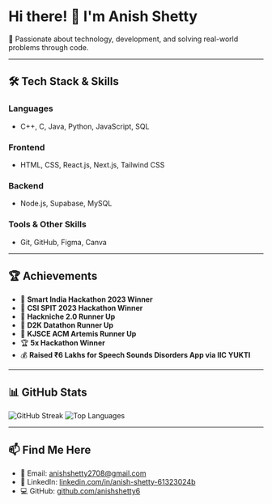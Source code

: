 # Hi there! 👋 I'm Anish Shetty

🚀 Passionate about technology, development, and solving real-world problems through code.

---

## 🛠 Tech Stack & Skills

### Languages
- C++, C, Java, Python, JavaScript, SQL

### Frontend
- HTML, CSS, React.js, Next.js, Tailwind CSS

### Backend
- Node.js, Supabase, MySQL

### Tools & Other Skills
- Git, GitHub, Figma, Canva

---

## 🏆 Achievements
- 🏅 **Smart India Hackathon 2023 Winner**
- 🏅 **CSI SPIT 2023 Hackathon Winner**
- 🥈 **Hackniche 2.0 Runner Up**
- 🥈 **D2K Datathon Runner Up**
- 🥈 **KJSCE ACM Artemis Runner Up**
- 🏆 **5x Hackathon Winner**
- 💰 **Raised ₹6 Lakhs for Speech Sounds Disorders App via IIC YUKTI**

---

## 📊 GitHub Stats
![GitHub Streak](https://github-readme-streak-stats.herokuapp.com/?user=anishshetty6&theme=dark)
![Top Languages](https://github-readme-stats.vercel.app/api/top-langs/?username=anishshetty6&layout=compact&theme=dark)

---

## 📫 Find Me Here
- 📧 Email: anishshetty2708@gmail.com  
- 🔗 LinkedIn: [linkedin.com/in/anish-shetty-61323024b](https://www.linkedin.com/in/anish-shetty-61323024b/)  
- 💻 GitHub: [github.com/anishshetty6](https://github.com/anishshetty6)
